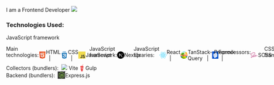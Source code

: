 
<div> I am a Frontend Developer <img src="https://media.giphy.com/media/WUlplcMpOCEmTGBtBW/giphy.gif" width="30"></div>

### Technologies Used:
JavaScript framework
<div style="display: flex;">
  <div style="display: flex; align-items: center">
    Main technologies: &nbsp
   &nbsp &nbsp &nbsp <img src="https://github.com/devicons/devicon/blob/master/icons/html5/html5-original.svg" title="HTML" alt="HTML" width="20" height="20"/> HTML &nbsp | &nbsp
    <img src="https://github.com/devicons/devicon/blob/master/icons/css3/css3-plain-wordmark.svg" title="CSS" alt="CSS" width="20" height="20"/> CSS &nbsp | &nbsp
    <img src="https://github.com/devicons/devicon/blob/master/icons/javascript/javascript-original.svg" title="JavaScript" alt="JavaScript" width="20" height="20"/> JavaScript
  </div>
  
  <div style="display: flex; align-items: center">
    JavaScript framework: &nbsp
   &nbsp <img src="https://github.com/devicons/devicon/blob/master/icons/nextjs/nextjs-original.svg" title="Next.js" alt="Next.js" width="20" height="20"/> Next.js
  </div>
  
  <div style="display: flex; align-items: center">
      JavaScript libraries: &nbsp
  &nbsp &nbsp &nbsp  <img src="https://github.com/devicons/devicon/blob/master/icons/react/react-original.svg" title="React" alt="React" width="20" height="20"/> React &nbsp | &nbsp
    <img src="/img/tanstack.png" title="Tanstack Query" alt="Tanstack Query" width="20" height="20"/> TanStack-Query &nbsp | &nbsp
    <img src="/img/formik.png" title="Formik" alt="Formik" width="20" height="20"/> Formik &nbsp | &nbsp
  </div>
  
  <div style="display: flex; align-items: center">
    Preprocessors: &nbsp
   &nbsp&nbsp &nbsp&nbsp  &nbsp&nbsp  &nbsp&nbsp <img src="https://github.com/devicons/devicon/blob/master/icons/sass/sass-original.svg" title="SCSS" alt="SCSS" width="20" height="20"/> SCSS
  </div>
   
  <div style="display: flex; align-items: center">
    CSS framework: &nbsp
   &nbsp&nbsp &nbsp&nbsp  &nbsp&nbsp  &nbsp&nbsp <img src="https://github.com/devicons/devicon/blob/master/icons/tailwindcss/tailwindcss-original.svg" title="Tailwind" alt="Tailwind" width="20" height="20"/> Tailwind
  </div>
  
  <div style="display: flex; align-items: center">
   UI Component library: &nbsp
  <img src="/img/shad.png" title="Shadcn" alt="Shadcn" width="20" height="20"/> Shadcn   </div>
</div>

<div style="display: flex; align-items: center">
   Collectors (bundlers): &nbsp
  <img src="https://vitejs.dev/logo.svg" title="Vite" alt="Vite" width="20" height="20"/> Vite
  <img src="https://github.com/devicons/devicon/blob/master/icons/gulp/gulp-plain.svg" title="gulp" alt="gulp" width="20" height="20"/> Gulp 
</div>

<div style="display: flex; align-items: center">
   Backend (bundlers): &nbsp
  <img src="/img/express.png" title="Express.js" alt="Express.js" width="20" height="20"/> Express.js
</div>












